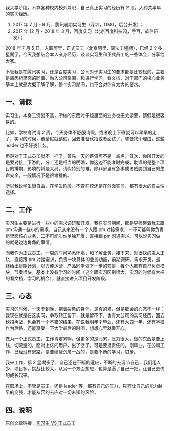 我大学阶段，不算各种校内校外兼职，自己真正实习的经历有 2 段，大约共半年的实习经历。

1. 2017 年 7 月 - 9 月，腾讯暑期实习生（深圳，OMG，后台开发）；
2. 2017 年 12 月 - 2018 年 3 月，百度实习（北京百度科技园，手百，软件研发）；

2018 年 7 月 5 日，入职阿里，正式员工（北京阿里，算法工程师），已经 2 个多星期了，今天我想结合本人亲身经历，谈谈实习生和正式员工的一些体会，分享给大家。

不管我是在腾讯实习，还是百度实习，公司对于实习生的要求都是比较松的，主要是熟悉组里面的同事，融入公司氛围，和进行学习，看文档，对于部门的核心业务基本上就是大概了解了解，整个实习期间，也不会对你有太大的要求。

## 一、请假

实习生，本身工资就不高，所做的东西对于组里面的业务也无关紧要，请假是很容易的。

比如，学校考试请 2 周，今天身体不舒服请假，或者晚上下班就可以早早的走了，实习的时候，该请假就请假，回去准备秋招或者面试了，随便找个理由，这些 leader 也不好说什么。

但是对于正式员工就不一样了，首先一天的薪资可不是一点点，其次，你所开发的是要对接上下游的，分工还是相当的明确，你这边不能准时完成，耽误的是整个项目的排期，影响的将是大局，请假特别的难，除非家里有急事或者威胁到自己的生命安全，一般情况下是很难批的。

所以我说学生很自由，在学生阶段，不管在校还是在外面实习，都有很大的自主性选择。

## 二、工作

实习生主要是进行一些小的需求调研和开发，我在实习期间，都是导师带着我去跟 pm 沟通一些小的需求，自己从来没有一个人跟 pm 对接需求，一不可能叫你负责组里面核心业务，二不可能叫你单独开发，直接跟 pm 沟通需求，可以说实习做的就是边边角角的事情。

而我作为正式员工，一周的时间熟悉环境，和了解业务，接下来，就很快的进入正轨，直接跟 pm 对接需求，负责一块具体的业务功能，前期调研，需求开发，最终给出排期计划，以方便运营，产品同学做下一步的安排，每个人都有自己负责模块，节奏很快，基本上没有学习的时间（这个跟实习区别很大，实习的时候有大把的看文档，学习的机会），就直接进入项目开发阶段。

## 三、心态

实习的时候，一天干到晚，拖着疲惫的身体，是真的累，但是那会的心态不一样：我现在就是在这实习，争取转正留下，就是留不下，也有大公司的实习经历，回去秋招再战，也会有一个不错的结果，在说我明年才毕业，还有大四一年，还有学校作为后路，还能享受一下大学最后的时间，想想心里就很开心。

做为一个正式员工，工作肯定累啊，但更多的是心累，压力很大，做的东西是要上线，切流量的，面对上亿的用户，出了岔了，可是要担责任的，刚毕业，在公司工作，已经没有退路，是要破釜沉舟一战的，是要不断的学习，进步。

我来工作，都 2 星期多了，自己还在不断的适应，不断的去调节自己，我们组人少，项目多，挑战比较大，从另一个方面想想，也算是逼了自己一把，让自己更快的成长起来。

在职场上，不管是员工，还是 leader 等，都有自己的压力，只有让自己的能力越早的变强，才能从容的去应对一切未知的风险。

## 四、说明

原创文章链接：[实习生 VS 正式员工](https://mp.weixin.qq.com/s?__biz=MzU4MjQ3NzEyNA==&mid=2247483774&idx=1&sn=b55a13829d81df2f2efcafcdc4bb2402&chksm=fdb6f555cac17c43fc5eee5b8cf363e3a3b024cf6028c6d940014c4e4aaebe9476c55864209d&token=1469515448&lang=zh_CN#rd)
